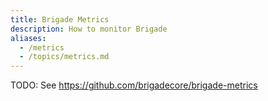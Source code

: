 ```yaml
---
title: Brigade Metrics
description: How to monitor Brigade
aliases:
  - /metrics
  - /topics/metrics.md
---
```


TODO: See https://github.com/brigadecore/brigade-metrics